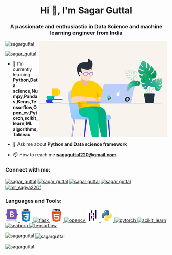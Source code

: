 <h1 align="center">Hi 👋, I'm Sagar Guttal</h1>
<h3 align="center">A passionate and enthusiastic in Data Science and machine learning engineer from India</h3>
<img align="right" alt="Coding" width="400" src="https://github.com/SagarGuttal/SagarGuttal/blob/main/My%20gif.gif">
<p align="left"> <img src="https://komarev.com/ghpvc/?username=sagarguttal&label=Profile%20views&color=0e75b6&style=flat" alt="sagarguttal" /> </p>

<p align="left"> <a href="https://twitter.com/sagar_guttal" target="blank"><img src="https://img.shields.io/twitter/follow/sagar_guttal?logo=twitter&style=for-the-badge" alt="sagar_guttal" /></a> </p>

- 🌱 I’m currently learning **Python,Data science,Numpy,Pandas,Keras,Tensorflow,Open_cv,Pytorch,scikit_learn,ML algorithms,Tableau**

- 💬 Ask me about **Python and Data science framework**

- 📫 How to reach me **saguguttal220@gmail.com**

<h3 align="left">Connect with me:</h3>
<p align="left">
<a href="https://twitter.com/sagar_guttal" target="blank"><img align="center" src="https://raw.githubusercontent.com/rahuldkjain/github-profile-readme-generator/master/src/images/icons/Social/twitter.svg" alt="sagar_guttal" height="30" width="40" /></a>
<a href="https://linkedin.com/in/sagar-guttal-734829235" target="blank"><img align="center" src="https://raw.githubusercontent.com/rahuldkjain/github-profile-readme-generator/master/src/images/icons/Social/linked-in-alt.svg" alt="sagar guttal" height="30" width="40" /></a>
<a href="https://kaggle.com/sagar guttal" target="blank"><img align="center" src="https://raw.githubusercontent.com/rahuldkjain/github-profile-readme-generator/master/src/images/icons/Social/kaggle.svg" alt="sagar guttal" height="30" width="40" /></a>
<a href="https://fb.com/sagar guttal" target="blank"><img align="center" src="https://raw.githubusercontent.com/rahuldkjain/github-profile-readme-generator/master/src/images/icons/Social/facebook.svg" alt="sagar guttal" height="30" width="40" /></a>
<a href="https://instagram.com/mr_sagya220f" target="blank"><img align="center" src="https://raw.githubusercontent.com/rahuldkjain/github-profile-readme-generator/master/src/images/icons/Social/instagram.svg" alt="mr_sagya220f" height="30" width="40" /></a>
</p>

<h3 align="left">Languages and Tools:</h3>
<p align="left"> <a href="https://getbootstrap.com" target="_blank" rel="noreferrer"> <img src="https://raw.githubusercontent.com/devicons/devicon/master/icons/bootstrap/bootstrap-plain-wordmark.svg" alt="bootstrap" width="40" height="40"/> </a> <a href="https://www.w3schools.com/css/" target="_blank" rel="noreferrer"> <img src="https://raw.githubusercontent.com/devicons/devicon/master/icons/css3/css3-original-wordmark.svg" alt="css3" width="40" height="40"/> </a> <a href="https://flask.palletsprojects.com/" target="_blank" rel="noreferrer"> <img src="https://www.vectorlogo.zone/logos/pocoo_flask/pocoo_flask-icon.svg" alt="flask" width="40" height="40"/> </a> <a href="https://www.w3.org/html/" target="_blank" rel="noreferrer"> <img src="https://raw.githubusercontent.com/devicons/devicon/master/icons/html5/html5-original-wordmark.svg" alt="html5" width="40" height="40"/> </a> <a href="https://opencv.org/" target="_blank" rel="noreferrer"> <img src="https://www.vectorlogo.zone/logos/opencv/opencv-icon.svg" alt="opencv" width="40" height="40"/> </a> <a href="https://pandas.pydata.org/" target="_blank" rel="noreferrer"> <img src="https://raw.githubusercontent.com/devicons/devicon/2ae2a900d2f041da66e950e4d48052658d850630/icons/pandas/pandas-original.svg" alt="pandas" width="40" height="40"/> </a> <a href="https://www.python.org" target="_blank" rel="noreferrer"> <img src="https://raw.githubusercontent.com/devicons/devicon/master/icons/python/python-original.svg" alt="python" width="40" height="40"/> </a> <a href="https://pytorch.org/" target="_blank" rel="noreferrer"> <img src="https://www.vectorlogo.zone/logos/pytorch/pytorch-icon.svg" alt="pytorch" width="40" height="40"/> </a> <a href="https://scikit-learn.org/" target="_blank" rel="noreferrer"> <img src="https://upload.wikimedia.org/wikipedia/commons/0/05/Scikit_learn_logo_small.svg" alt="scikit_learn" width="40" height="40"/> </a> <a href="https://seaborn.pydata.org/" target="_blank" rel="noreferrer"> <img src="https://seaborn.pydata.org/_images/logo-mark-lightbg.svg" alt="seaborn" width="40" height="40"/> </a> <a href="https://www.tensorflow.org" target="_blank" rel="noreferrer"> <img src="https://www.vectorlogo.zone/logos/tensorflow/tensorflow-icon.svg" alt="tensorflow" width="40" height="40"/> </a> </p>

<p><img align="left" src="https://github-readme-stats.vercel.app/api/top-langs?username=sagarguttal&show_icons=true&locale=en&layout=compact" alt="sagarguttal" /></p>

<p>&nbsp;<img align="center" src="https://github-readme-stats.vercel.app/api?username=sagarguttal&show_icons=true&locale=en" alt="sagarguttal" /></p>

<p><img align="center" src="https://github-readme-streak-stats.herokuapp.com/?user=sagarguttal&" alt="sagarguttal" /></p>
